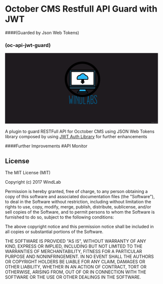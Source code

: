 # October CMS Restfull API Guard with JWT
####(Guarded by Json Web Tokens)
### (oc-api-jwt-guard)
![jwt-auth-banner](https://github.com/tharapal/oc-api-jwt-guard/blob/master/windlab_logo.png)

A plugin to guard RESTFull API for Occtober CMS using JSON Web Tokens library composed by using [JWT Auth Library](https://github.com/tymondesigns/jwt-auth) for further enhancements


####Further Improvements
#API Monitor

## License

The MIT License (MIT)

Copyright (c) 2017 WindLab

Permission is hereby granted, free of charge, to any person obtaining a copy
of this software and associated documentation files (the "Software"), to deal
in the Software without restriction, including without limitation the rights
to use, copy, modify, merge, publish, distribute, sublicense, and/or sell
copies of the Software, and to permit persons to whom the Software is
furnished to do so, subject to the following conditions:

The above copyright notice and this permission notice shall be included in all
copies or substantial portions of the Software.

THE SOFTWARE IS PROVIDED "AS IS", WITHOUT WARRANTY OF ANY KIND, EXPRESS OR
IMPLIED, INCLUDING BUT NOT LIMITED TO THE WARRANTIES OF MERCHANTABILITY,
FITNESS FOR A PARTICULAR PURPOSE AND NONINFRINGEMENT. IN NO EVENT SHALL THE
AUTHORS OR COPYRIGHT HOLDERS BE LIABLE FOR ANY CLAIM, DAMAGES OR OTHER
LIABILITY, WHETHER IN AN ACTION OF CONTRACT, TORT OR OTHERWISE, ARISING FROM,
OUT OF OR IN CONNECTION WITH THE SOFTWARE OR THE USE OR OTHER DEALINGS IN THE
SOFTWARE.